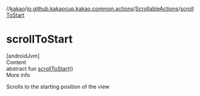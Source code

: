 //[kakao](../../../index.md)/[io.github.kakaocup.kakao.common.actions](../index.md)/[ScrollableActions](index.md)/[scrollToStart](scroll-to-start.md)



# scrollToStart  
[androidJvm]  
Content  
abstract fun [scrollToStart](scroll-to-start.md)()  
More info  


Scrolls to the starting position of the view

  



